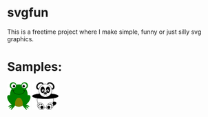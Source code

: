 # svgfun
This is a freetime project where I make simple, funny or just silly svg graphics.

# Samples:
![Frog](https://github.com/richardvecsey/svgfun/blob/master/samples/frog.png "Frog")
![Panda](https://github.com/richardvecsey/svgfun/blob/master/samples/panda.png "Panda")
